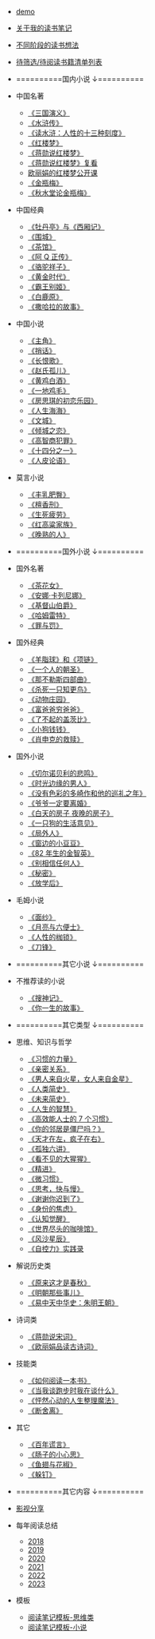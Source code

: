 - [demo](/docs/demo.md)
- [关于我的读书笔记](/docs/think/about.md)
- [不同阶段的读书想法](/docs/think/think.md)
- [待筛选/待阅读书籍清单列表](/docs/think/todo.md)

- ==========国内小说 ↓==========

- 中国名著

  - [《三国演义》](/docs/read/《三国演义》.md)
  - [《水浒传》](/docs/read/《水浒传》.md)
  - [《读水浒：人性的十三种刻度》](/docs/read/《读水浒：人性的十三种刻度》)
  - [《红楼梦》](/docs/read/《红楼梦》.md)
  - [《蒋勋说红楼梦》](/docs/read/《蒋勋说红楼梦》.md)
  - [《蒋勋说红楼梦》复看](/docs/read/《蒋勋说红楼梦》复看.md)
  - [欧丽娟的红楼梦公开课](/docs/read/欧丽娟的红楼梦公开课.md)
  - [《金瓶梅》](/docs/read/《金瓶梅》.md)
  - [《秋水堂论金瓶梅》](/docs/read/《秋水堂论金瓶梅》.md)

- 中国经典

  - [《牡丹亭》与《西厢记》](/docs/read/《牡丹亭》与《西厢记》.md)
  - [《围城》](/docs/read/《围城》.md)
  - [《茶馆》](/docs/read/《茶馆》.md)
  - [《阿 Q 正传》](/docs/read/《阿Q正传》.md)
  - [《骆驼祥子》](/docs/read/《骆驼祥子》.md)
  - [《黄金时代》](/docs/read/《黄金时代》.md)
  - [《霸王别姬》](/docs/read/《霸王别姬》.md)
  - [《白鹿原》](/docs/read/《白鹿原》.md)
  - [《撒哈拉的故事》](/docs/read/《撒哈拉的故事》.md)

- 中国小说

  - [《主角》](/docs/read/《主角》.md)
  - [《捎话》](/docs/read/《捎话》.md)
  - [《长恨歌》](/docs/read/《长恨歌》.md)
  - [《赵氏孤儿》](/docs/read/《赵氏孤儿》.md)
  - [《黄鸡白酒》](/docs/read/《黄鸡白酒》.md)
  - [《一地鸡毛》](/docs/read/《一地鸡毛》.md)
  - [《房思琪的初恋乐园》](/docs/read/《房思琪的初恋乐园》.md)
  - [《人生海海》](/docs/read/《人生海海》.md)
  - [《文城》](/docs/read/《文城》.md)
  - [《倾城之恋》](/docs/read/《倾城之恋》.md)
  - [《高智商犯罪》](/docs/read/《高智商犯罪》.md)
  - [《十四分之一》](/docs/read/《十四分之一》.md)
  - [《人皮论语》](/docs/read/《人皮论语》.md)

- 莫言小说

  - [《丰乳肥臀》](/docs/read/《丰乳肥臀》.md)
  - [《檀香刑》](/docs/read/《檀香刑》.md)
  - [《生死疲劳》](/docs/read/《生死疲劳》.md)
  - [《红高粱家族》](/docs/read/《红高粱家族》.md)
  - [《晚熟的人》](/docs/read/《晚熟的人》.md)

- ==========国外小说 ↓==========

- 国外名著

  - [《茶花女》](/docs/read/《茶花女》.md)
  - [《安娜·卡列尼娜》](/docs/read/《安娜·卡列尼娜》.md)
  - [《基督山伯爵》](/docs/read/《基督山伯爵》.md)
  - [《哈姆雷特》](/docs/read/《哈姆雷特》.md)
  - [《罪与罚》](/docs/read/《罪与罚》.md)

- 国外经典

  - [《羊脂球》和《项链》](/docs/read/《羊脂球》和《项链》.md)
  - [《一个人的朝圣》](/docs/read/《一个人的朝圣》.md)
  - [《那不勒斯四部曲》](/docs/read/《那不勒斯四部曲》.md)
  - [《杀死一只知更鸟》](/docs/read/《杀死一只知更鸟》.md)
  - [《动物庄园》](/docs/read/《动物庄园》.md)
  - [《富爸爸穷爸爸》](/docs/read/《富爸爸穷爸爸》.md)
  - [《了不起的盖茨比》](/docs/read/《了不起的盖茨比》.md)
  - [《小狗钱钱》](/docs/read/《小狗钱钱》.md)
  - [《肖申克的救赎》](/docs/read/《肖申克的救赎》.md)

- 国外小说

  - [《切尔诺贝利的悲鸣》](/docs/read/《切尔诺贝利的悲鸣》.md)
  - [《时光边缘的男人》](/docs/read/《时光边缘的男人》.md)
  - [《没有色彩的多崎作和他的巡礼之年》](/docs/read/《没有色彩的多崎作和他的巡礼之年》.md)
  - [《爷爷一定要离婚》](/docs/read/《爷爷一定要离婚》.md)
  - [《白天的房子 夜晚的房子》](/docs/read/《白天的房子夜晚的房子》.md)
  - [《一只狗的生活意见》](/docs/read/《一只狗的生活意见》.md)
  - [《局外人》](/docs/read/《局外人》.md)
  - [《窗边的小豆豆》](/docs/read/《窗边的小豆豆》.md)
  - [《82 年生的金智英》](/docs/read/《82年生的金智英》.md)
  - [《别相信任何人》](/docs/read/《别相信任何人》.md)
  - [《秘密》](/docs/read/《秘密》.md)
  - [《放学后》](/docs/read/《放学后》.md)

- 毛姆小说

  - [《面纱》](/docs/read/《面纱》.md)
  - [《月亮与六便士》](/docs/read/《月亮与六便士》.md)
  - [《人性的枷锁》](/docs/read/《人性的枷锁》.md)
  - [《刀锋》](/docs/read/《刀锋》.md)

- ==========其它小说 ↓==========

- 不推荐读的小说

  - [《搜神记》](/docs/read/《搜神记》.md)
  - [《你一生的故事》](/docs/read/《你一生的故事》.md)

- ==========其它类型 ↓==========

- 思维、知识与哲学

  - [《习惯的力量》](/docs/read/《习惯的力量》.md)
  - [《亲密关系》](/docs/read/《亲密关系》.md)
  - [《男人来自火星，女人来自金星》](/docs/read/《男人来自火星，女人来自金星》.md)
  - [《人类简史》](/docs/read/《人类简史》.md)
  - [《未来简史》](/docs/read/《未来简史》.md)
  - [《人生的智慧》](/docs/read/《人生的智慧》.md)
  - [《高效能人士的 7 个习惯》](/docs/read/《高效能人士的7个习惯》.md)
  - [《你的邻居是僵尸吗？》](/docs/read/《你的邻居是僵尸吗？》.md)
  - [《天才在左，疯子在右》](/docs/read/《天才在左，疯子在右》.md)
  - [《孤独六讲》](/docs/read/《孤独六讲》.md)
  - [《看不见的大猩猩》](/docs/read/《看不见的大猩猩》.md)
  - [《精进》](/docs/read/《精进》笔记.md)
  - [《微习惯》](/docs/read/《微习惯》.md)
  - [《思考，快与慢》](/docs/read/《思考，快与慢》.md)
  - [《谢谢你迟到了》](/docs/read/《谢谢你迟到了》.md)
  - [《身份的焦虑》](/docs/read/《身份的焦虑》.md)
  - [《认知觉醒》](/docs/read/《认知觉醒》.md)
  - [《世界尽头的咖啡馆》](/docs/read/《世界尽头的咖啡馆》.md)
  - [《风沙星辰》](/docs/read/《风沙星辰》.md)
  - [《自控力》实践录](/docs/read/《自控力》实践录.md)

- 解说历史类

  - [《原来这才是春秋》](/docs/read/《原来这才是春秋》.md)
  - [《明朝那些事儿》](/docs/read/《明朝那些事儿》.md)
  - [《易中天中华史：朱明王朝》](/docs/docs/read/《易中天中华史：朱明王朝》.md)

- 诗词类

  - [《蒋勋说宋词》](/docs/read/《蒋勋说宋词》.md)
  - [《欧丽娟品读古诗词》](/docs/read/《欧丽娟品读古诗词》.md)

- 技能类

  - [《如何阅读一本书》](/docs/read/《如何阅读一本书》.md)
  - [《当我谈跑步时我在谈什么》](/docs/read/《当我谈跑步时我在谈什么》.md)
  - [《怦然心动的人生整理魔法》](/docs/read/《怦然心动的人生整理魔法》.md)
  - [《断舍离》](/docs/read/《断舍离》.md)

- 其它

  - [《百年谎言》](/docs/read/《百年谎言》.md)
  - [《肠子的小心思》](/docs/read/《肠子的小心思》.md)
  - [《鱼翅与花椒》](/docs/read/《鱼翅与花椒》.md)
  - [《躲钉》](/docs/read/《躲钉》.md)

- ==========其它内容 ↓==========

- [影视分享](/docs/video.md)


- 每年阅读总结

  - [2018](/docs/years/2018.md)
  - [2019](/docs/years/2019.md)
  - [2020](/docs/years/2020.md)
  - [2021](/docs/years/2021.md)
  - [2022](/docs/years/2022.md)
  - [2023](/docs/years/2023.md)

- 模板
  
  - [阅读笔记模板-思维类](/docs/templates/阅读笔记模板-思维类.md)
  - [阅读笔记模板-小说](/docs/templates/阅读笔记模板-小说.md)

